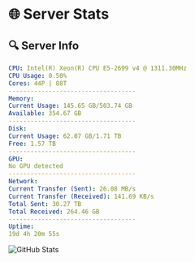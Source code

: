 # 🌐 Server Stats
## 🔍 Server Info
```yaml
CPU: Intel(R) Xeon(R) CPU E5-2699 v4 @ 1311.30MHz
CPU Usage: 0.50%
Cores: 44P | 88T
-----------------------------------
Memory:
Current Usage: 145.65 GB/503.74 GB
Available: 354.67 GB
-----------------------------------
Disk:
Current Usage: 62.07 GB/1.71 TB
Free: 1.57 TB
-----------------------------------
GPU:
No GPU detected
-----------------------------------
Network:
Current Transfer (Sent): 26.08 MB/s
Current Transfer (Received): 141.69 KB/s
Total Sent: 30.27 TB
Total Received: 264.46 GB
-----------------------------------
Uptime:
19d 4h 20m 55s
```
![GitHub Stats](https://img.shields.io/badge/Updated-2025-03-27_01:43:44-blue)